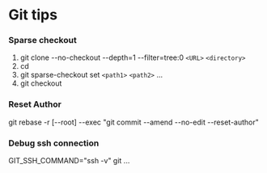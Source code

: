 # Git tips

### Sparse checkout
1. git clone --no-checkout --depth=1 --filter=tree:0 `<URL>` `<directory>`
2. cd <directory>
3. git sparse-checkout set `<path1>` `<path2>` ...
4. git checkout

### Reset Author
git rebase -r [--root] --exec "git commit --amend --no-edit --reset-author" <hash>

### Debug ssh connection
GIT_SSH_COMMAND="ssh -v" git ...
